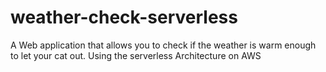 # weather-check-serverless
A Web application that allows you to check if the weather is warm enough to let your cat out. Using the serverless Architecture on AWS
